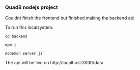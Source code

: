 ### QuadB nodejs project

Couldnt finish the frontend but finished making the backend api.

To run this localsystem:

```
cd backend

npm i 

nodemon server.js

```

The api will be live on http://localhost:3000/data